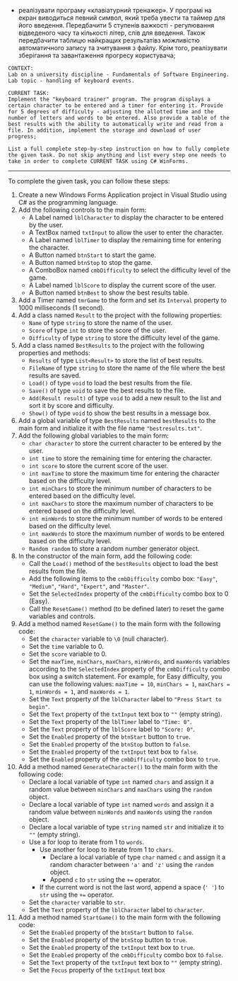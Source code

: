 - реалізувати програму «клавіатурний тренажер». У програмі на екран виводиться певний символ, який треба увести та таймер для його введення. Передбачити 5 ступенів важкості - регулювання відведеного часу та кількості літер, слів для введення. Також передбачити таблицю найкращих результатівз можливістю автоматичного запису та зчитування з файлу. Крім того, реалізувати зберігання та завантаження прогресу користувача;

```
CONTEXT:
Lab on a university discipline - Fundamentals of Software Engineering. Lab topic - handling of keyboard events.

CURRENT TASK:
Implement the "keyboard trainer" program. The program displays a certain character to be entered and a timer for entering it. Provide for 5 degrees of difficulty - adjusting the allotted time and the number of letters and words to be entered. Also provide a table of the best results with the ability to automatically write and read from a file. In addition, implement the storage and download of user progress;

List a full complete step-by-step instruction on how to fully complete the given task. Do not skip anything and list every step one needs to take in order to complete CURRENT TASK using C# WinForms.
```

---

To complete the given task, you can follow these steps:

1. Create a new Windows Forms Application project in Visual Studio using C# as the programming language.
2. Add the following controls to the main form:
   - A Label named `lblCharacter` to display the character to be entered by the user.
   - A TextBox named `txtInput` to allow the user to enter the character.
   - A Label named `lblTimer` to display the remaining time for entering the character.
   - A Button named `btnStart` to start the game.
   - A Button named `btnStop` to stop the game.
   - A ComboBox named `cmbDifficulty` to select the difficulty level of the game.
   - A Label named `lblScore` to display the current score of the user.
   - A Button named `btnBest` to show the best results table.
3. Add a Timer named `tmrGame` to the form and set its `Interval` property to 1000 milliseconds (1 second).
4. Add a class named `Result` to the project with the following properties:
   - `Name` of type `string` to store the name of the user.
   - `Score` of type `int` to store the score of the user.
   - `Difficulty` of type `string` to store the difficulty level of the game.
5. Add a class named `BestResults` to the project with the following properties and methods:
   - `Results` of type `List<Result>` to store the list of best results.
   - `FileName` of type `string` to store the name of the file where the best results are saved.
   - `Load()` of type `void` to load the best results from the file.
   - `Save()` of type `void` to save the best results to the file.
   - `Add(Result result)` of type `void` to add a new result to the list and sort it by score and difficulty.
   - `Show()` of type `void` to show the best results in a message box.
6. Add a global variable of type `BestResults` named `bestResults` to the main form and initialize it with the file name `"bestresults.txt"`.
7. Add the following global variables to the main form:
   - `char character` to store the current character to be entered by the user.
   - `int time` to store the remaining time for entering the character.
   - `int score` to store the current score of the user.
   - `int maxTime` to store the maximum time for entering the character based on the difficulty level.
   - `int minChars` to store the minimum number of characters to be entered based on the difficulty level.
   - `int maxChars` to store the maximum number of characters to be entered based on the difficulty level.
   - `int minWords` to store the minimum number of words to be entered based on the difficulty level.
   - `int maxWords` to store the maximum number of words to be entered based on the difficulty level.
   - `Random random` to store a random number generator object.
8. In the constructor of the main form, add the following code:
   - Call the `Load()` method of the `bestResults` object to load the best results from the file.
   - Add the following items to the `cmbDifficulty` combo box: `"Easy"`, `"Medium"`, `"Hard"`, `"Expert"`, and `"Master"`.
   - Set the `SelectedIndex` property of the `cmbDifficulty` combo box to 0 (Easy).
   - Call the `ResetGame()` method (to be defined later) to reset the game variables and controls.
9. Add a method named `ResetGame()` to the main form with the following code:
   - Set the `character` variable to `\0` (null character).
   - Set the `time` variable to 0.
   - Set the `score` variable to 0.
   - Set the `maxTime`, `minChars`, `maxChars`, `minWords`, and `maxWords` variables according to the `SelectedIndex` property of the `cmbDifficulty` combo box using a switch statement. For example, for Easy difficulty, you can use the following values: `maxTime = 10`, `minChars = 1`, `maxChars = 1`, `minWords = 1`, and `maxWords = 1`.
   - Set the `Text` property of the `lblCharacter` label to `"Press Start to begin"`.
   - Set the `Text` property of the `txtInput` text box to `""` (empty string).
   - Set the `Text` property of the `lblTimer` label to `"Time: 0"`.
   - Set the `Text` property of the `lblScore` label to `"Score: 0"`.
   - Set the `Enabled` property of the `btnStart` button to `true`.
   - Set the `Enabled` property of the `btnStop` button to `false`.
   - Set the `Enabled` property of the `txtInput` text box to `false`.
   - Set the `Enabled` property of the `cmbDifficulty` combo box to `true`.
10. Add a method named `GenerateCharacter()` to the main form with the following code:
    - Declare a local variable of type `int` named `chars` and assign it a random value between `minChars` and `maxChars` using the `random` object.
    - Declare a local variable of type `int` named `words` and assign it a random value between `minWords` and `maxWords` using the `random` object.
    - Declare a local variable of type `string` named `str` and initialize it to `""` (empty string).
    - Use a for loop to iterate from 1 to `words`.
      - Use another for loop to iterate from 1 to `chars`.
        - Declare a local variable of type `char` named `c` and assign it a random character between `'a'` and `'z'` using the `random` object.
        - Append `c` to `str` using the `+=` operator.
      - If the current word is not the last word, append a space (`' '`) to `str` using the `+=` operator.
    - Set the `character` variable to `str`.
    - Set the `Text` property of the `lblCharacter` label to `character`.
11. Add a method named `StartGame()` to the main form with the following code:
    - Set the `Enabled` property of the `btnStart` button to `false`.
    - Set the `Enabled` property of the `btnStop` button to `true`.
    - Set the `Enabled` property of the `txtInput` text box to `true`.
    - Set the `Enabled` property of the `cmbDifficulty` combo box to `false`.
    - Set the `Text` property of the `txtInput` text box to `""` (empty string).
    - Set the `Focus` property of the `txtInput` text box
